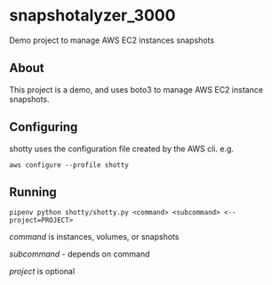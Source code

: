 # snapshotalyzer_3000
Demo project to manage AWS EC2 instances snapshots

## About

This project is a demo, and uses boto3 to manage AWS EC2 instance snapshots.

## Configuring

shotty uses the configuration file created by the AWS cli. e.g.

`aws configure --profile shotty`

## Running

`pipenv python shotty/shotty.py <command> <subcommand> <--project=PROJECT>`

*command* is instances, volumes, or snapshots

*subcommand* - depends on command

*project* is optional

